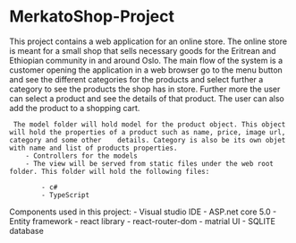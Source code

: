 # MerkatoShop-Project

This project contains a web application for an online store. 
The online store is meant for a small shop that sells necessary goods for the Eritrean and Ethiopian community in and around Oslo. 
The main flow of the system is a customer opening the application in a web browser go to the menu button and see the different categories for the products and select further a category to see the products the shop has in store. 
Further more the user can select a product and see the details of that product. The user can also add the product to a shopping cart.



     The model folder will hold model for the product object. This object will hold the properties of a product such as name, price, image url, category and some other    details. Category is also be its own objet with name and list of products properties.
        - Controllers for the models
        - The view will be served from static files under the web root folder. This folder will hold the following files: 
       
            - c#
            - TypeScript

   Components used in this project:
        - Visual studio IDE
        - ASP.net core 5.0
        - Entity framework
        - react library
        - react-router-dom
        - matrial UI
        - SQLITE database
